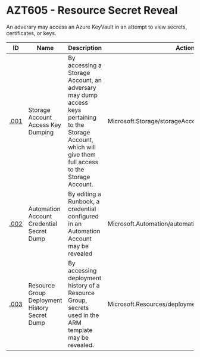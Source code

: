 # AZT605 - Resource Secret Reveal


An adverary may access an Azure KeyVault in an attempt to view secrets, certificates, or keys.


|ID                           |Name                         |Description                              |Action                                                                                                                                                                       |Resources         |
|-----------------------------|-----------------------------|-----------------------------------------|-----------------------------------------------------------------------------------------------------------------------------------------------------------------------------|------------------|
|[.001](AZT605-1.md)   |Storage Account Access Key Dumping|By accessing a Storage Account, an adversary may dump access keys pertaining to the Storage Account, which will give them full access to the Storage Account.|Microsoft.Storage/storageAccounts/listkeys/action                                                                                                                            |Storage Account   |
|[.002](AZT605-2.md)   |Automation Account Credential Secret Dump|By editing a Runbook, a credential configured in an Automation Account may be revealed|Microsoft.Automation/automationAccounts/runbooks/*                                                                                                                           |Automation Account|
|[.003](AZT605-3.md)   |Resource Group Deployment History Secret Dump|By accessing deployment history of a Resource Group, secrets used in the ARM template may be revealed.|Microsoft.Resources/deployments/read                                                                                                                        |Resource Group|
